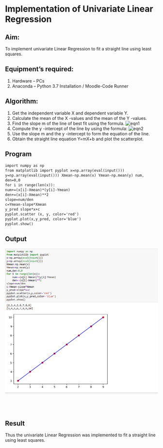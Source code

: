 # Implementation of Univariate Linear Regression
## Aim:
To implement univariate Linear Regression to fit a straight line using least squares.
## Equipment’s required:
1.	Hardware – PCs
2.	Anaconda – Python 3.7 Installation / Moodle-Code Runner
## Algorithm:
1.	Get the independent variable X and dependent variable Y.
2.	Calculate the mean of the X -values and the mean of the Y -values.
3.	Find the slope m of the line of best fit using the formula.
 ![eqn1](./eq1.jpg)
4.	Compute the y -intercept of the line by using the formula:
![eqn2](./eq2.jpg)  
5.	Use the slope m and the y -intercept to form the equation of the line.
6.	Obtain the straight line equation Y=mX+b and plot the scatterplot.
## Program
```
import numpy as np
from matplotlib import pyplot x=np.array(eval(input())) y=np.array(eval(input())) Xmean-np.mean(x) Ymean-np.mean(y) num, den=0,0
for i in range(len(x)):
num+=(x[i]-Xmean)*(y[i]-Ymean)
den+=(x[i]-Xmean)**2
slope=num/den
c=Ymean-slope*Xmean
y_pred slope*x+c
pyplot.scatter (x, y, color='red')
pyplot.plot(x,y_pred, color='blue')
pyplot.show()

```
## Output 
![](<Screenshot 2024-12-23 143011.png>)
</br>
</br>
</br>
</br>

## Result
Thus the univariate Linear Regression was implemented to fit a straight line using least squares.
